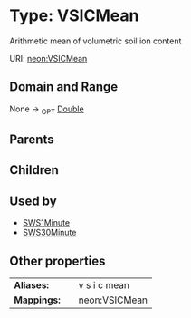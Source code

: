 
# Type: VSICMean


Arithmetic mean of volumetric soil ion content

URI: [neon:VSICMean](https://data.neonscience.org/VSICMean)


## Domain and Range

None ->  <sub>OPT</sub> [Double](types/Double.md)

## Parents


## Children


## Used by

 * [SWS1Minute](SWS1Minute.md)
 * [SWS30Minute](SWS30Minute.md)

## Other properties

|  |  |  |
| --- | --- | --- |
| **Aliases:** | | v s i c mean |
| **Mappings:** | | neon:VSICMean |

